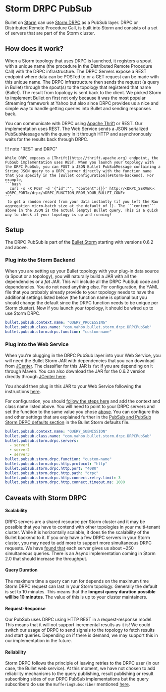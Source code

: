 # Storm DRPC PubSub 

Bullet on [Storm](https://storm.apache.org/) can use [Storm DRPC](http://storm.apache.org/releases/1.0.0/Distributed-RPC.html) as a PubSub layer. DRPC or Distributed Remote Procedure Call, is built into Storm and consists of a set of servers that are part of the Storm cluster.

## How does it work?

When a Storm topology that uses DRPC is launched, it registers a spout with a unique name (the procedure in the Distributed Remote Procedure Call) with the DRPC infrastructure. The DRPC Servers expose a REST endpoint where data can be POSTed to or a GET request can be made with this unique name. The DRPC infrastructure then sends the request (a query in Bullet) through the spout(s) to the topology that registered that name (Bullet). The result from topology is sent back to the client. We picked Storm to implement Bullet on first not only because it was the most popular Streaming framework at Yahoo but also since DRPC provides us a nice and simple way to handle getting queries into Bullet and sending responses back.

You can communicate with DRPC using [Apache Thrift](https://thrift.apache.org) or REST. Our implementation uses REST. The Web Service sends a JSON serialized PubSubMessage with the query in it through HTTP and asynchronously waits for the results back through DRPC.

!!! note "REST and DRPC"

    While DRPC exposes a [Thrift](http://thrift.apache.org) endpoint, the PubSub implementation uses REST. When you launch your topology with the DRPC PubSub, you can POST a JSON Bullet PubSubMessage containing a String JSON query to a DRPC server directly with the function name that you specify in the [Bullet configuration](#storm-backend). For example,
    ```bash
      curl -s -X POST -d '{"id":"", "content":{}}' http://<DRPC_SERVER>:<DRPC_PORT>/drpc/<DRPC_FUNCTION_FROM_YOUR_BULLET_CONF>
    ```
     to get a random record from your data instantly (if you left the Raw aggregation micro-batch size at the default of 1). The ```content``` above in the JSON is the actual (empty) Bullet query. This is a quick way to check if your topology is up and running!

## Setup

The DRPC PubSub is part of the [Bullet Storm](../releases.md#bullet-storm) starting with versions 0.6.2 and above.

### Plug into the Storm Backend

When you are setting up your Bullet topology with your plug-in data source (a Spout or a topology), you will naturally build a JAR with all the dependencies or a *fat* JAR. This will include all the DRPC PubSub code and dependencies. You do not need anything else. For configuration, the YAML file that you probably already provide to your topology needs to have the additional settings listed below (the function name is optional but you should change the default since the DRPC function needs to be unique per Storm cluster). Now if you launch your topology, it should be wired up to use Storm DRPC.

```yaml
bullet.pubsub.context.name: "QUERY_PROCESSING"
bullet.pubsub.class.name: "com.yahoo.bullet.storm.drpc.DRPCPubSub"
bullet.pubsub.storm.drpc.function: "custom-name"
```

### Plug into the Web Service

When you're plugging in the DRPC PubSub layer into your Web Service, you will need the Bullet Storm JAR with dependencies that you can download from [JCenter](../releases.md#bullet-storm). The classifier for this JAR is ```fat``` if you are depending on it through Maven. You can also download the JAR for the 0.6.2 version directly through [JCenter here](http://jcenter.bintray.com/com/yahoo/bullet/bullet-storm/0.6.2/).

You should then plug in this JAR to your Web Service following the instructions [here](../ws/setup.md#launch).

For configuration, you should [follow the steps here](../ws/setup.md#pubsub-configuration) and add the context and class name listed above. You will need to point to your DRPC servers and set the function to the same value you chose [above](#storm-backend). You can configure this and other settings that are explained further in the [PubSub and PubSub Storm DRPC defaults section](https://github.com/yahoo/bullet-storm/blob/master/src/main/resources/bullet_storm_defaults.yaml) in the Bullet Storm defaults file.

```yaml
bullet.pubsub.context.name: "QUERY_SUBMISSION"
bullet.pubsub.class.name: "com.yahoo.bullet.storm.drpc.DRPCPubSub"
bullet.pubsub.storm.drpc.servers:
  - server1
  - server2
  - server3
bullet.pubsub.storm.drpc.function: "custom-name"
bullet.pubsub.storm.drpc.http.protocol: "http"
bullet.pubsub.storm.drpc.http.port: "4080"
bullet.pubsub.storm.drpc.http.path: "drpc"
bullet.pubsub.storm.drpc.http.connect.retry.limit: 3
bullet.pubsub.storm.drpc.http.connect.timeout.ms: 1000
```

## Caveats with Storm DRPC

#### Scalability

DRPC servers are a shared resource per Storm cluster and it may be possible that you have to contend with other topologies in your multi-tenant cluster. While it is horizontally scalable, it does tie the scalability of the Bullet backend to it. If you only have a few DRPC servers in your Storm cluster, you may need to add more to support more simultaneous DRPC requests. We have [found that](../backend/storm-performance.md#conclusion_3) each server gives us about ~250 simultaneous queries. There is an Async implementation coming in Storm 2.0 that should increase the throughput.

#### Query Duration

The maximum time a query can run for depends on the maximum time Storm DRPC request can last in your Storm topology. Generally the default is set to 10 minutes. This means that the **longest query duration possible will be 10 minutes**. The value of this is up to your cluster maintainers.

#### Request-Response

Our PubSub uses DRPC using HTTP REST in a request-response model. This means that it will not support incremental results as it is! We could switch our usage of DRPC to send signals to the topology to fetch results and start queries. Depending on if there is demand, we may support this in our implementation in the future.

#### Reliability

Storm DRPC follows the principle of leaving retries to the DRPC user (in our case, the Bullet web service). At this moment, we have not chosen to add reliability mechanisms to the query publishing, result publishing or result subscribing sides of our DRPC PubSub implementations but the query subscribers do use the ```BufferingSubscriber``` mentioned [here](architecture.md#reliability).
